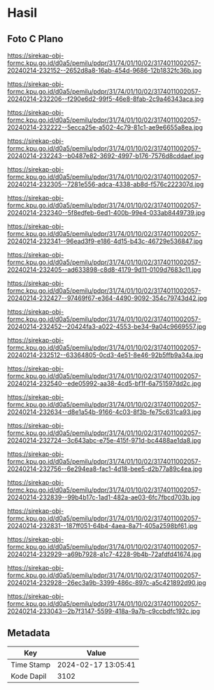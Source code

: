# Hasil

## Foto C Plano

https://sirekap-obj-formc.kpu.go.id/d0a5/pemilu/pdpr/31/74/01/10/02/3174011002057-20240214-232152--2652d8a8-16ab-454d-9686-12b1832fc36b.jpg

https://sirekap-obj-formc.kpu.go.id/d0a5/pemilu/pdpr/31/74/01/10/02/3174011002057-20240214-232206--f290e6d2-99f5-46e8-8fab-2c9a46343aca.jpg

https://sirekap-obj-formc.kpu.go.id/d0a5/pemilu/pdpr/31/74/01/10/02/3174011002057-20240214-232222--5ecca25e-a502-4c79-81c1-ae9e6655a8ea.jpg

https://sirekap-obj-formc.kpu.go.id/d0a5/pemilu/pdpr/31/74/01/10/02/3174011002057-20240214-232243--b0487e82-3692-4997-b176-7576d8cddaef.jpg

https://sirekap-obj-formc.kpu.go.id/d0a5/pemilu/pdpr/31/74/01/10/02/3174011002057-20240214-232305--7281e556-adca-4338-ab8d-f576c222307d.jpg

https://sirekap-obj-formc.kpu.go.id/d0a5/pemilu/pdpr/31/74/01/10/02/3174011002057-20240214-232340--5f8edfeb-6ed1-400b-99e4-033ab8449739.jpg

https://sirekap-obj-formc.kpu.go.id/d0a5/pemilu/pdpr/31/74/01/10/02/3174011002057-20240214-232341--96ead3f9-e186-4d15-b43c-46729e536847.jpg

https://sirekap-obj-formc.kpu.go.id/d0a5/pemilu/pdpr/31/74/01/10/02/3174011002057-20240214-232405--ad633898-c8d8-4179-9d11-0109d7683c11.jpg

https://sirekap-obj-formc.kpu.go.id/d0a5/pemilu/pdpr/31/74/01/10/02/3174011002057-20240214-232427--97469f67-e364-4490-9092-354c79743d42.jpg

https://sirekap-obj-formc.kpu.go.id/d0a5/pemilu/pdpr/31/74/01/10/02/3174011002057-20240214-232452--20424fa3-a022-4553-be34-9a04c9669557.jpg

https://sirekap-obj-formc.kpu.go.id/d0a5/pemilu/pdpr/31/74/01/10/02/3174011002057-20240214-232512--63364805-0cd3-4e51-8e46-92b5ffb9a34a.jpg

https://sirekap-obj-formc.kpu.go.id/d0a5/pemilu/pdpr/31/74/01/10/02/3174011002057-20240214-232540--ede05992-aa38-4cd5-bf1f-6a751597dd2c.jpg

https://sirekap-obj-formc.kpu.go.id/d0a5/pemilu/pdpr/31/74/01/10/02/3174011002057-20240214-232634--d8e1a54b-9166-4c03-8f3b-fe75c631ca93.jpg

https://sirekap-obj-formc.kpu.go.id/d0a5/pemilu/pdpr/31/74/01/10/02/3174011002057-20240214-232724--3c643abc-e75e-415f-971d-bc4488ae1da8.jpg

https://sirekap-obj-formc.kpu.go.id/d0a5/pemilu/pdpr/31/74/01/10/02/3174011002057-20240214-232756--6e294ea8-fac1-4d18-bee5-d2b77a89c4ea.jpg

https://sirekap-obj-formc.kpu.go.id/d0a5/pemilu/pdpr/31/74/01/10/02/3174011002057-20240214-232839--99b4b17c-1ad1-482a-ae03-6fc7fbcd703b.jpg

https://sirekap-obj-formc.kpu.go.id/d0a5/pemilu/pdpr/31/74/01/10/02/3174011002057-20240214-232831--187ff051-64b4-4aea-8a71-405a2598bf61.jpg

https://sirekap-obj-formc.kpu.go.id/d0a5/pemilu/pdpr/31/74/01/10/02/3174011002057-20240214-232929--a69b7928-a1c7-4228-9b4b-72afdfd41674.jpg

https://sirekap-obj-formc.kpu.go.id/d0a5/pemilu/pdpr/31/74/01/10/02/3174011002057-20240214-232928--26ec3a9b-3399-486c-897c-a5c421892d90.jpg

https://sirekap-obj-formc.kpu.go.id/d0a5/pemilu/pdpr/31/74/01/10/02/3174011002057-20240214-233043--2b7f3147-5599-418a-9a7b-c9ccbdfc192c.jpg


## Metadata

| Key        | Value               |
| ---------- | ------------------- |
| Time Stamp | 2024-02-17 13:05:41 |
| Kode Dapil | 3102                |



